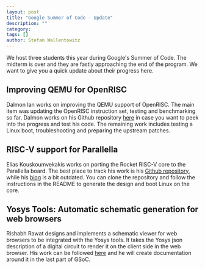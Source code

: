 ```yaml
---
layout: post
title: "Google Summer of Code - Update"
description: ""
category:
tags: []
author: Stefan Wallentowitz
---
```


We host three students this year during Google's Summer of Code. The
midterm is over and they are fastly approaching the end of the
program. We want to give you a quick update about their progress here.

## Improving QEMU for OpenRISC

Dalmon Ian works on improving the QEMU support of OpenRISC. The main
item was updating the OpenRISC instruction set, testing and
benchmarking so far. Dalmon works on his Github repository
[here](https://github.com/dalmonian/qemu/commits/new-instructions) in
case you want to peek into the progress and test his code. The
remaining work includes testing a Linux boot, troubleshooting and
preparing the upstream patches.

## RISC-V support for Parallella

Elias Kouskoumvekakis works on porting the Rocket RISC-V core to the
Parallella board. The best place to track his work is his
[Github repository](https://github.com/eliaskousk/parallella-riscv),
while his [blog](http://eliaskousk.teamdac.com/) is a bit
outdated. You can clone the repository and follow the instructions in
the README to generate the design and boot Linux on the core.

## Yosys Tools: Automatic schematic generation for web browsers

Rishabh Rawat designs and implements a schematic viewer for web
browsers to be integrated with the Yosys tools. It takes the Yosys
json description of a digital circuit to render it on the client side
in the web browser. His work can be followed
[here](https://github.com/RishabhRawat/schematicGenerator) and he will
create documentation around it in the last part of GSoC.
